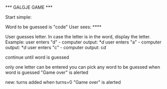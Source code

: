 *** GALGJE GAME ***

Start simple:

Word to be guessed is "code"
User sees: ****

User guesses letter. In case the letter is in the word, display the letter.
Example: 
user enters "d" - computer output: **d*
user enters "a" - computer output: **d*
user enters "c" - computer output: c*d*

continue until word is guessed

only one letter can be entered
you can pick any word to be guessed
when word is guessed "Game over" is alerted

new:
turns added
when turns=0 "Game over" is alerted